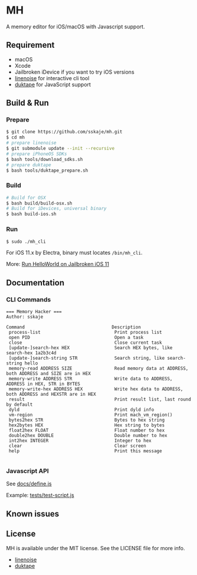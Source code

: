 # MH

A memory editor for iOS/macOS with Javascript support.

## Requirement

* macOS
* Xcode
* Jailbroken iDevice if you want to try iOS versions
* [linenoise](https://github.com/antirez/linenoise.git) for interactive cli tool
* [duktape](https://github.com/svaarala/duktape) for JavaScript support


## Build & Run

### Prepare

```bash
$ git clone https://github.com/sskaje/mh.git
$ cd mh
# prepare linenoise
$ git submodule update --init --recursive
# prepare iPhoneOS SDKs
$ bash tools/download_sdks.sh
# prepare duktape
$ bash tools/duktape_prepare.sh
```

### Build
```bash
# Build for OSX
$ bash build/build-osx.sh
# Build for iDevices, universal binary
$ bash build-ios.sh
```

### Run

```bash
$ sudo ./mh_cli
```

For iOS 11.x by Electra, binary must locates `/bin/mh_cli`.

More: [Run HelloWorld on Jailbroken iOS 11](https://sskaje.me/2018/03/run-helloworld-on-jailbroken-ios-11/)


## Documentation

### CLI Commands

```
=== Memory Hacker ===
Author: sskaje

Command                                 Description
 process-list                            Print process list
 open PID                                Open a task
 close                                   Close current task
 [update-]search-hex HEX                 Search HEX bytes, like search-hex 1a2b3c4d
 [update-]search-string STR              Search string, like search-string hello
 memory-read ADDRESS SIZE                Read memory data at ADDRESS, both ADDRESS and SIZE are in HEX
 memory-write ADDRESS STR                Write data to ADDRESS, ADDRESS in HEX, STR in BYTES
 memory-write-hex ADDRESS HEX            Write hex data to ADDRESS, both ADDRESS and HEXSTR are in HEX
 result                                  Print result list, last round by default
 dyld                                    Print dyld info
 vm-region                               Print mach_vm_region()
 bytes2hex STR                           Bytes to hex string
 hex2bytes HEX                           Hex string to bytes
 float2hex FLOAT                         Float number to hex
 double2hex DOUBLE                       Double number to hex
 int2hex INTEGER                         Integer to hex
 clear                                   Clear screen
 help                                    Print this message
 
 ```

### Javascript API

See [docs/define.js](https://github.com/sskaje/mh/blob/master/docs/define.js)

Example:
  [tests/test-script.js](https://github.com/sskaje/mh/blob/master/tests/test-script.js)


## Known issues



## License

MH is available under the MIT license. See the LICENSE file for more info.

- [linenoise](https://github.com/antirez/linenoise/blob/master/LICENSE)
- [duktape](https://github.com/svaarala/duktape/blob/master/LICENSE.txt)

